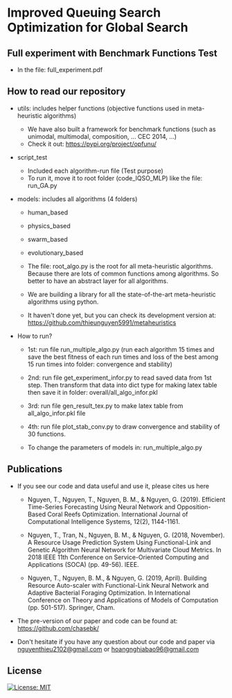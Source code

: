 # Improved Queuing Search Optimization for Global Search

## Full experiment with Benchmark Functions Test
* In the file: full_experiment.pdf

## How to read our repository
* utils: includes helper functions (objective functions used in meta-heuristic algorithms)
    * We have also built a framework for benchmark functions (such as unimodal, multimodal, composition, ... CEC 2014, ...)
    * Check it out: https://pypi.org/project/opfunu/

* script_test
    * Included each algorithm-run file (Test purpose)
    * To run it, move it to root folder (code_IQSO_MLP) like the file: run_GA.py

* models: includes all algorithms (4 folders)
    * human_based
    * physics_based
    * swarm_based
    * evolutionary_based
    * The file: root_algo.py is the root for all meta-heuristic algorithms. Because there are lots of common functions among 
algorithms. So better to have an abstract layer for all algorithms.
    
    * We are building a library for all the state-of-the-art meta-heuristic algorithms using python.
    * It haven't done yet, but you can check its development version at: https://github.com/thieunguyen5991/metaheuristics
    
* How to run?
    * 1st: run file run_multiple_algo.py (run each algorithm 15 times and save the best fitness of each run times and loss
    of the best among 15 run times into folder: convergence and stability)
    * 2nd: run file get_experiment_infor.py to read saved data from 1st step. Then transform that data into dict type 
    for making latex table then save it in folder: overall/all_algo_infor.pkl
    * 3rd: run file gen_result_tex.py to make latex table from all_algo_infor.pkl file
    * 4th: run file plot_stab_conv.py to draw convergence and stability of 30 functions.
    
    * To change the parameters of models in: run_multiple_algo.py

## Publications
* If you see our code and data useful and use it, please cites us here
    * Nguyen, T., Nguyen, T., Nguyen, B. M., & Nguyen, G. (2019). Efficient Time-Series Forecasting Using Neural Network and Opposition-Based Coral Reefs Optimization. International Journal of Computational Intelligence Systems, 12(2), 1144-1161.
    
    * Nguyen, T., Tran, N., Nguyen, B. M., & Nguyen, G. (2018, November). A Resource Usage Prediction System Using Functional-Link and Genetic Algorithm Neural Network for Multivariate Cloud Metrics. In 2018 IEEE 11th Conference on Service-Oriented Computing and Applications (SOCA) (pp. 49-56). IEEE.

    * Nguyen, T., Nguyen, B. M., & Nguyen, G. (2019, April). Building Resource Auto-scaler with Functional-Link Neural Network and Adaptive Bacterial Foraging Optimization. In International Conference on Theory and Applications of Models of Computation (pp. 501-517). Springer, Cham.

* The pre-version of our paper and code can be found at: https://github.com/chasebk/

* Don't hesitate if you have any question about our code and paper via nguyenthieu2102@gmail.com or hoangnghiabao96@gmail.com 

## License

[![License: MIT](https://img.shields.io/badge/License-MIT-yellow.svg)](https://opensource.org/licenses/MIT)